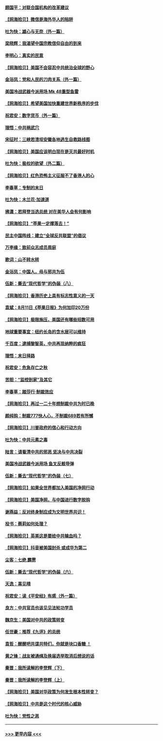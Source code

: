 #### [顾国平：对联合国机构的改革建议](../pages/nsc993/n12339928.md?t=08190751) 
#### [【网海拾贝】微信是海外华人的陷阱](../pages/nsc993/n12338868.md?t=08190751) 
#### [吐为快：雄心与无奈（外一篇）](../pages/nsc993/n12338132.md?t=08190751) 
#### [梁晓辉：我渴望中国宗教信仰自由的到来](../pages/nsc993/n12336657.md?t=08190751) 
#### [李明心：真实的民意](../pages/nsc993/n12336089.md?t=08190751) 
#### [【网海拾贝】美国不会容忍中共统治全球的野心](../pages/nsc993/n12336063.md?t=08190751) 
#### [金浴凤：党和人民的刀肉关系（外一篇）](../pages/nsc993/n12335834.md?t=08190751) 
#### [美国冷战武器今派用场 Mk 48重型鱼雷](../pages/nsc993/n12335354.md?t=08190751) 
#### [【网海拾贝】希望美国加快重建世界新秩序的步伐](../pages/nsc993/n12334224.md?t=08190751) 
#### [祝君安：数字货币（外一篇）](../pages/nsc993/n12334186.md?t=08190751) 
#### [理悟：中共祸武穴](../pages/nsc993/n12333962.md?t=08190751) 
#### [宋征时：三峡若溃坝安徽各地逃生自救路线图](../pages/nsc993/n12332450.md?t=08190751) 
#### [【网海拾贝】美国应该明白现在是灭共最好时机](../pages/nsc993/n12332313.md?t=08190751) 
#### [吐为快：极权的欲望（外二篇）](../pages/nsc993/n12332089.md?t=08190751) 
#### [【网海拾贝】红色恐怖主义征服不了香港人的心](../pages/nsc993/n12329296.md?t=08190751) 
#### [李春草：专制的末日](../pages/nsc993/n12329079.md?t=08190751) 
#### [吐为快：木兰花‧加速道](../pages/nsc993/n12327366.md?t=08190751) 
#### [拂潇：若拜登当选总统 对在美华人会有何影响](../pages/nsc993/n12295996.md?t=08190751) 
#### [【网海拾贝】“苹果一定撑落去！”](../pages/nsc993/n12326784.md?t=08190751) 
#### [民主中国阵线：建立“全球反共联盟”的倡议](../pages/nsc993/n12324177.md?t=08190751) 
#### [万李缘：致前众志成员周庭](../pages/nsc993/n12324635.md?t=08190751) 
#### [歌词：山不转水转](../pages/nsc993/n12324599.md?t=08190751) 
#### [金浴凤：中国人，毋与邪共为伍](../pages/nsc993/n12324257.md?t=08190751) 
#### [伍新：撕去“现代哲学”的伪装（八）](../pages/nsc993/n12324188.md?t=08190751) 
#### [【网海拾贝】香港历史上具有标志性意义的一天](../pages/nsc993/n12324021.md?t=08190751) 
#### [袁斌：8月11日《苹果日报》为何加印20万份](../pages/nsc993/n12323955.md?t=08190751) 
#### [【网海拾贝】极限施压，美国还有哪些招数可用](../pages/nsc993/n12322512.md?t=08190751) 
#### [地球重要事宜：纽约长岛的含水层可以维持](../pages/nsc993/n12321844.md?t=08190751) 
#### [千百度：逮捕黎智英，中共再现纳粹的疯狂](../pages/nsc993/n12321777.md?t=08190751) 
#### [理悟：末日择路](../pages/nsc993/n12320812.md?t=08190751) 
#### [祝君安：危急存亡之秋](../pages/nsc993/n12320795.md?t=08190751) 
#### [苦胆：“监控到家”及其它](../pages/nsc993/n12320751.md?t=08190751) 
#### [李春草：踏莎行·制裁效应](../pages/nsc993/n12318290.md?t=08190751) 
#### [【网海拾贝】再过一二十年想制裁中共为时已晚](../pages/nsc993/n12318195.md?t=08190751) 
#### [颜纯钩：制裁777快人心，不制裁689若有所憾](../pages/nsc993/n12316912.md?t=08190751) 
#### [【网海拾贝】川普政府的信心和行动方向](../pages/nsc993/n12316673.md?t=08190751) 
#### [吐为快：中共元素之毒](../pages/nsc993/n12316547.md?t=08190751) 
#### [陆言：请看清中共的邪恶 坚决与中共决裂](../pages/nsc993/n12315784.md?t=08190751) 
#### [美国冷战武器今派用场 鱼叉反舰导弹](../pages/nsc993/n12316258.md?t=08190751) 
#### [伍新：撕去“现代哲学”的伪装（七）](../pages/nsc993/n12315846.md?t=08190751) 
#### [【网海拾贝】如果全世界都加入美国的净网行动](../pages/nsc993/n12315588.md?t=08190751) 
#### [【网海拾贝】美国净网，与中国进行数字脱钩](../pages/nsc993/n12312813.md?t=08190751) 
#### [谢燕益：反对终身制应成为文明世界共识！](../pages/nsc993/n12310465.md?t=08190751) 
#### [投书：蔡莉如何处理？](../pages/nsc993/n12310224.md?t=08190751) 
#### [【网海拾贝】英美这是要给中共输血吗？](../pages/nsc993/n12307646.md?t=08190751) 
#### [【网海拾贝】抖音被美国封杀 或成华为第二](../pages/nsc993/n12305277.md?t=08190751) 
#### [尘客：七绝 霹雳](../pages/nsc993/n12304053.md?t=08190751) 
#### [伍新：撕去“现代哲学”的伪装（六）](../pages/nsc993/n12303243.md?t=08190751) 
#### [天逸：喜见晴](../pages/nsc993/n12303226.md?t=08190751) 
#### [祝君安：读《平安经》有感（外一篇）](../pages/nsc993/n12303170.md?t=08190751) 
#### [良方：中共官员也该见见法轮功学员](../pages/nsc993/n12302985.md?t=08190751) 
#### [魏京生：美国对中共的政策转变](../pages/nsc993/n12302929.md?t=08190751) 
#### [任世豪：推荐《九评》的总统](../pages/nsc993/n12302838.md?t=08190751) 
#### [袁哲：醒醒吧共谍共特们，你就是块口香糖 ！](../pages/nsc993/n12302678.md?t=08190751) 
#### [黄之锋：战友被通缉及换届选举取消后想说的话](../pages/nsc993/n12302681.md?t=08190751) 
#### [秦晋：我所读解的李登辉（下）](../pages/nsc993/n12302171.md?t=08190751) 
#### [秦晋：我所读解的李登辉（上）](../pages/nsc993/n12301979.md?t=08190751) 
#### [【网海拾贝】美国对华政策为何发生根本性转变？](../pages/nsc993/n12302091.md?t=08190751) 
#### [【网海拾贝】中共是这个时代的核心威胁](../pages/nsc993/n12300541.md?t=08190751) 
#### [吐为快：党性之恶](../pages/nsc993/n12300263.md?t=08190751) 

----
#### [ >>> 更早内容 <<< ](../indexes/nsc993-earlier.md)
